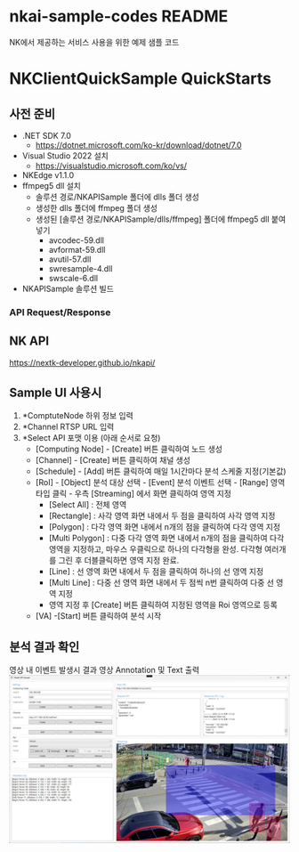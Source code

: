# **nkai-sample-codes README**
NK에서 제공하는 서비스 사용을 위한 예제 샘플 코드

# **NKClientQuickSample QuickStarts**
## **사전 준비**
* .NET SDK 7.0
  - https://dotnet.microsoft.com/ko-kr/download/dotnet/7.0
* Visual Studio 2022 설치
  - https://visualstudio.microsoft.com/ko/vs/
* NKEdge v1.1.0
* ffmpeg5 dll 설치
  - 솔루션 경로/NKAPISample 폴더에 dlls 폴더 생성
  - 생성한 dlls 폴더에 ffmpeg 폴더 생성
  - 생성된 [솔루션 경로/NKAPISample/dlls/ffmpeg] 폴더에 ffmpeg5 dll 붙여넣기
	- avcodec-59.dll
	- avformat-59.dll
	- avutil-57.dll
	- swresample-4.dll
	- swscale-6.dll
* NKAPISample 솔루션 빌드


### **API Request/Response**
## **NK API**
https://nextk-developer.github.io/nkapi/


## **Sample UI 사용시**
1) *ComptuteNode 하위 정보 입력
2) *Channel RTSP URL 입력
3) *Select API 포맷 이용 (아래 순서로 요청)
   - [Computing Node] - [Create] 버튼 클릭하여 노드 생성
   - [Channel] - [Create] 버튼 클릭하여 채널 생성
   - [Schedule] - [Add] 버튼 클릭하여 매일 1시간마다 분석 스케줄 지정(기본값)
   - [RoI] - [Object] 분석 대상 선택 - [Event] 분석 이벤트 선택 - [Range] 영역 타입 클릭 - 우측 [Streaming] 에서 화면 클릭하여 영역 지정
     - [Select All] : 전체 영역
	 - [Rectangle] : 사각 영역
					 화면 내에서 두 점을 클릭하여 사각 영역 지정
	 - [Polygon] : 다각 영역
				   화면 내에서 n개의 점을 클릭하여 다각 영역 지정
	 - [Multi Polygon] : 다중 다각 영역
						 화면 내에서 n개의 점을 클릭하여 다각 영역을 지정하고, 마우스 우클릭으로 하나의 다각형을 완성. 
						 다각형 여러개를 그린 후 더블클릭하면 영역 지정 완료.
	 - [Line] : 선 영역
			    화면 내에서 두 점을 클릭하여 하나의 선 영역 지정
	 - [Multi Line] : 다중 선 영역
					  화면 내에서 두 점씩 n번 클릭하여 다중 선 영역 지정
	 - 영역 지정 후 [Create] 버튼 클릭하여 지정된 영역을 Roi 영역으로 등록
   - [VA] -[Start] 버튼 클릭하여 분석 시작

## **분석 결과 확인**
영상 내 이벤트 발생시 결과 영상 Annotation 및 Text 출력
<img src="doc/ui.jpg" title="검출 이벤트 결과"/>
